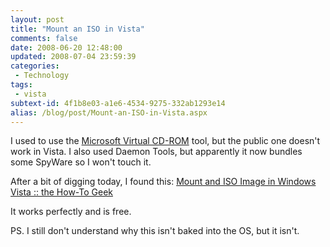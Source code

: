 ```yaml
---
layout: post
title: "Mount an ISO in Vista"
comments: false
date: 2008-06-20 12:48:00
updated: 2008-07-04 23:59:39
categories:
 - Technology
tags:
 - vista
subtext-id: 4f1b8e03-a1e6-4534-9275-332ab1293e14
alias: /blog/post/Mount-an-ISO-in-Vista.aspx
---
```



I used to use the [Microsoft Virtual CD-ROM](http://download.microsoft.com/download/7/b/6/7b6abd84-7841-4978-96f5-bd58df02efa2/winxpvirtualcdcontrolpanel_21.exe) tool, but the public one doesn't work in Vista. I also used Daemon Tools, but apparently it now bundles some SpyWare so I won't touch it. 

After a bit of digging today, I found this: [Mount and ISO Image in Windows Vista :: the How-To Geek](http://www.howtogeek.com/howto/windows-vista/mount-an-iso-image-in-windows-vista/)

It works perfectly and is free. 

PS. I still don't understand why this isn't baked into the OS, but it isn't. 
